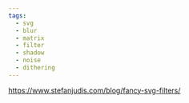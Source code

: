 ```yaml
---
tags:
  - svg
  - blur
  - matrix
  - filter
  - shadow
  - noise
  - dithering
---
```

https://www.stefanjudis.com/blog/fancy-svg-filters/